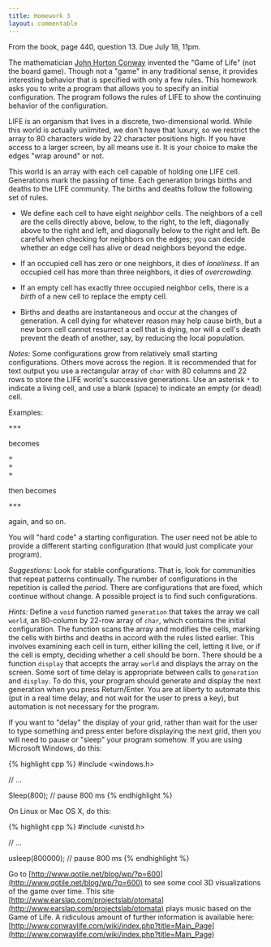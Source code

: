 ```yaml
---
title: Homework 3
layout: commentable
---
```


From the book, page 440, question 13. Due July 18, 11pm.

The mathematician [John Horton
Conway](http://en.wikipedia.org/wiki/John_Horton_Conway) invented the "Game of
Life" (not the board game). Though not a "game" in any traditional sense, it
provides interesting behavior that is specified with only a few rules. This
homework asks you to write a program that allows you to specify an initial
configuration. The program follows the rules of LIFE to show the continuing
behavior of the configuration.

LIFE is an organism that lives in a discrete, two-dimensional world. While this
world is actually unlimited, we don't have that luxury, so we restrict the
array to 80 characters wide by 22 character positions high. If you have access
to a larger screen, by all means use it. It is your choice to make the edges
"wrap around" or not.

This world is an array with each cell capable of holding one LIFE cell.
Generations mark the passing of time. Each generation brings births and deaths
to the LIFE community. The births and deaths follow the following set of rules.

* We define each cell to have eight *neighbor* cells. The neighbors of a cell
are the cells directly above, below, to the right, to the left, diagonally
above to the right and left, and diagonally below to the right and left. Be
careful when checking for neighbors on the edges; you can decide whether an
edge cell has alive or dead neighbors beyond the edge.

* If an occupied cell has zero or one neighbors, it dies of *loneliness*. If an
occupied cell has more than three neighbors, it dies of *overcrowding*.

* If an empty cell has exactly three occupied neighbor cells, there is a
*birth* of a new cell to replace the empty cell.

* Births and deaths are instantaneous and occur at the changes of generation. A
cell dying for whatever reason may help cause birth, but a new born cell cannot
resurrect a cell that is dying, nor will a cell's death prevent the death of
another, say, by reducing the local population.

*Notes:* Some configurations grow from relatively small starting
configurations. Others move across the region. It is recommended that for text
output you use a rectangular array of `char` with 80 columns and 22 rows to
store the LIFE world's successive generations. Use an asterisk `*` to indicate
a living cell, and use a blank (space) to indicate an empty (or dead) cell.

Examples:

<pre>
***
</pre>
becomes
<pre>
*
*
*
</pre>
then becomes
<pre>
***
</pre>
again, and so on.

You will "hard code" a starting configuration. The user need not be able to
provide a different starting configuration (that would just complicate your
program).

*Suggestions:* Look for stable configurations. That is, look for communities
that repeat patterns continually. The number of configurations in the
repetition is called the *period*. There are configurations that are fixed,
which continue without change. A possible project is to find such
configurations.

*Hints:* Define a `void` function named `generation` that takes the array we
call `world`, an 80-column by 22-row array of `char`, which contains the
initial configuration. The function scans the array and modifies the cells,
marking the cells with births and deaths in accord with the rules listed
earlier. This involves examining each cell in turn, either killing the cell,
letting it live, or if the cell is empty, deciding whether a cell should be
born. There should be a function `display` that accepts the array `world` and
displays the array on the screen. Some sort of time delay is appropriate
between calls to `generation` and `display`. To do this, your program should
generate and display the next generation when you press Return/Enter. You are
at liberty to automate this (put in a real time delay, and not wait for the
user to press a key), but automation is not necessary for the program.

If you want to "delay" the display of your grid, rather than wait for the user
to type something and press enter before displaying the next grid, then you
will need to pause or "sleep" your program somehow. If you are using Microsoft
Windows, do this:

{% highlight cpp %}
#include <windows.h>

// ...

Sleep(800); // pause 800 ms
{% endhighlight %}

On Linux or Mac OS X, do this:

{% highlight cpp %}
#include <unistd.h>

// ...

usleep(800000); // pause 800 ms
{% endhighlight %}

Go to
[http://www.qotile.net/blog/wp/?p=600](http://www.qotile.net/blog/wp/?p=600) to
see some cool 3D visualizations of the game over time. This site
[http://www.earslap.com/projectslab/otomata](http://www.earslap.com/projectslab/otomata)
plays music based on the Game of Life. A ridiculous amount of further
information is available here:
[http://www.conwaylife.com/wiki/index.php?title=Main_Page](http://www.conwaylife.com/wiki/index.php?title=Main_Page) 

